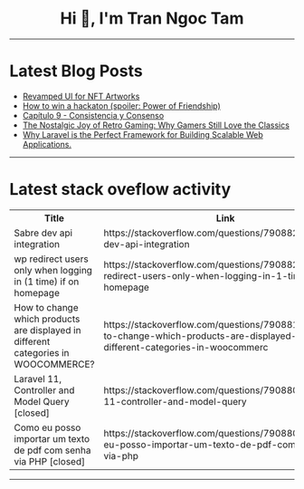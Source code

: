 <h1 align="center">Hi 👋, I'm Tran Ngoc Tam</h1>

---

# Latest Blog Posts 
<!-- BLOG-POST-LIST:START -->
- [Revamped UI for NFT Artworks](https://dev.to/coderralph/revamped-ui-for-nft-artworks-43o8)
- [How to win a hackaton &lpar;spoiler: Power of Friendship&rpar;](https://dev.to/osmarmontesinos/how-to-win-a-hackaton-spoiler-power-of-friendship-18n)
- [Capítulo 9 - Consistencia y Consenso](https://dev.to/pabloar/capitulo-9-consistencia-y-consenso-20ci)
- [The Nostalgic Joy of Retro Gaming: Why Gamers Still Love the Classics](https://dev.to/mrrayan/the-nostalgic-joy-of-retro-gaming-why-gamers-still-love-the-classics-5c60)
- [Why Laravel is the Perfect Framework for Building Scalable Web Applications.](https://dev.to/ibu_91602171df0416fb7aaf8/why-laravel-is-the-perfect-framework-for-building-scalable-web-applications-21a6)
<!-- BLOG-POST-LIST:END -->

---

# Latest stack oveflow activity
<table>
  <tr><th>Title</th><th>Link</th></tr>
  <!-- STACKOVERFLOW:START --><tr><td>Sabre dev api integration</td><td>https://stackoverflow.com/questions/79088231/sabre-dev-api-integration</td></tr><tr><td>wp redirect users only when logging in &lpar;1 time&rpar; if on homepage</td><td>https://stackoverflow.com/questions/79088221/wp-redirect-users-only-when-logging-in-1-time-if-on-homepage</td></tr><tr><td>How to change which products are displayed in different categories in WOOCOMMERCE?</td><td>https://stackoverflow.com/questions/79088108/how-to-change-which-products-are-displayed-in-different-categories-in-woocommerc</td></tr><tr><td>Laravel 11, Controller and Model Query [closed]</td><td>https://stackoverflow.com/questions/79088094/laravel-11-controller-and-model-query</td></tr><tr><td>Como eu posso importar um texto de pdf com senha via PHP [closed]</td><td>https://stackoverflow.com/questions/79088062/como-eu-posso-importar-um-texto-de-pdf-com-senha-via-php</td></tr><!-- STACKOVERFLOW:END -->
</table>

---


